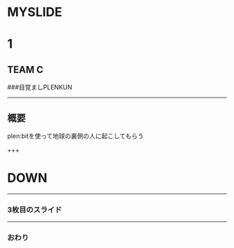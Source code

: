 # MYSLIDE
# 1
## TEAM C
###目覚ましPLENKUN




---


## 概要
plen:bitを使って地球の裏側の人に起こしてもらう

+++
# DOWN

---


### 3枚目のスライド


---


### おわり
